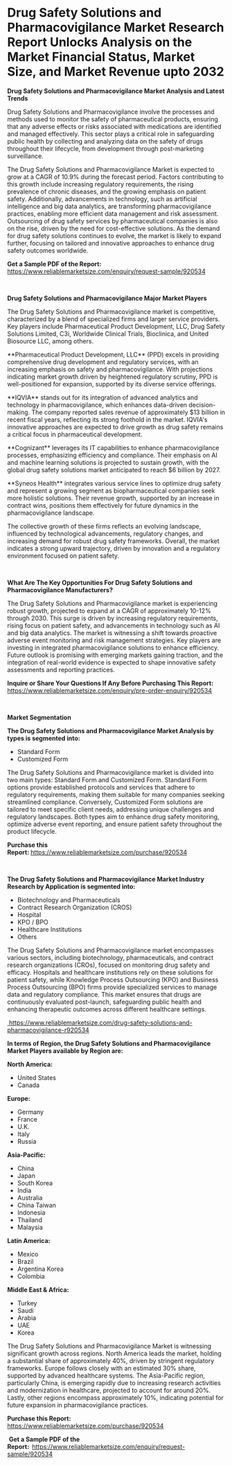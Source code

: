 <p><h1>Drug Safety Solutions and Pharmacovigilance Market Research Report Unlocks Analysis on the Market Financial Status, Market Size, and Market Revenue upto 2032</h1></p><p><strong>Drug Safety Solutions and Pharmacovigilance Market Analysis and Latest Trends</strong></p>
<p><p>Drug Safety Solutions and Pharmacovigilance involve the processes and methods used to monitor the safety of pharmaceutical products, ensuring that any adverse effects or risks associated with medications are identified and managed effectively. This sector plays a critical role in safeguarding public health by collecting and analyzing data on the safety of drugs throughout their lifecycle, from development through post-marketing surveillance.</p><p>The Drug Safety Solutions and Pharmacovigilance Market is expected to grow at a CAGR of 10.9% during the forecast period. Factors contributing to this growth include increasing regulatory requirements, the rising prevalence of chronic diseases, and the growing emphasis on patient safety. Additionally, advancements in technology, such as artificial intelligence and big data analytics, are transforming pharmacovigilance practices, enabling more efficient data management and risk assessment. Outsourcing of drug safety services by pharmaceutical companies is also on the rise, driven by the need for cost-effective solutions. As the demand for drug safety solutions continues to evolve, the market is likely to expand further, focusing on tailored and innovative approaches to enhance drug safety outcomes worldwide.</p></p>
<p><strong>Get a Sample PDF of the Report:&nbsp;</strong> <a href="https://www.reliablemarketsize.com/enquiry/request-sample/920534?utm_campaign=2935&utm_medium=2&utm_source=Github&utm_content=ia&utm_term=18042025&utm_id=drug-safety-solutions-and-pharmacovigilance">https://www.reliablemarketsize.com/enquiry/request-sample/920534</a></p>
<p>&nbsp;</p>
<p><strong>Drug Safety Solutions and Pharmacovigilance Major Market Players</strong></p>
<p><p>The Drug Safety Solutions and Pharmacovigilance market is competitive, characterized by a blend of specialized firms and larger service providers. Key players include Pharmaceutical Product Development, LLC, Drug Safety Solutions Limited, C3i, Worldwide Clinical Trials, Bioclinica, and United Biosource LLC, among others. </p><p>**Pharmaceutical Product Development, LLC** (PPD) excels in providing comprehensive drug development and regulatory services, with an increasing emphasis on safety and pharmacovigilance. With projections indicating market growth driven by heightened regulatory scrutiny, PPD is well-positioned for expansion, supported by its diverse service offerings.</p><p>**IQVIA** stands out for its integration of advanced analytics and technology in pharmacovigilance, which enhances data-driven decision-making. The company reported sales revenue of approximately $13 billion in recent fiscal years, reflecting its strong foothold in the market. IQVIA's innovative approaches are expected to drive growth as drug safety remains a critical focus in pharmaceutical development.</p><p>**Cognizant** leverages its IT capabilities to enhance pharmacovigilance processes, emphasizing efficiency and compliance. Their emphasis on AI and machine learning solutions is projected to sustain growth, with the global drug safety solutions market anticipated to reach $6 billion by 2027.</p><p>**Syneos Health** integrates various service lines to optimize drug safety and represent a growing segment as biopharmaceutical companies seek more holistic solutions. Their revenue growth, supported by an increase in contract wins, positions them effectively for future dynamics in the pharmacovigilance landscape.</p><p>The collective growth of these firms reflects an evolving landscape, influenced by technological advancements, regulatory changes, and increasing demand for robust drug safety frameworks. Overall, the market indicates a strong upward trajectory, driven by innovation and a regulatory environment focused on patient safety.</p></p>
<p>&nbsp;</p>
<p><strong>What Are The Key Opportunities For Drug Safety Solutions and Pharmacovigilance Manufacturers?</strong></p>
<p><p>The Drug Safety Solutions and Pharmacovigilance market is experiencing robust growth, projected to expand at a CAGR of approximately 10-12% through 2030. This surge is driven by increasing regulatory requirements, rising focus on patient safety, and advancements in technology such as AI and big data analytics. The market is witnessing a shift towards proactive adverse event monitoring and risk management strategies. Key players are investing in integrated pharmacovigilance solutions to enhance efficiency. Future outlook is promising with emerging markets gaining traction, and the integration of real-world evidence is expected to shape innovative safety assessments and reporting practices.</p></p>
<p><strong>Inquire or Share Your Questions If Any Before Purchasing This Report:</strong> <a href="https://www.reliablemarketsize.com/enquiry/pre-order-enquiry/920534?utm_campaign=2935&utm_medium=2&utm_source=Github&utm_content=ia&utm_term=18042025&utm_id=drug-safety-solutions-and-pharmacovigilance">https://www.reliablemarketsize.com/enquiry/pre-order-enquiry/920534</a></p>
<p>&nbsp;</p>
<p><strong>Market Segmentation</strong></p>
<p><strong>The Drug Safety Solutions and Pharmacovigilance Market Analysis by types is segmented into:</strong></p>
<p><ul><li>Standard Form</li><li>Customized Form</li></ul></p>
<p><p>The Drug Safety Solutions and Pharmacovigilance market is divided into two main types: Standard Form and Customized Form. Standard Form options provide established protocols and services that adhere to regulatory requirements, making them suitable for many companies seeking streamlined compliance. Conversely, Customized Form solutions are tailored to meet specific client needs, addressing unique challenges and regulatory landscapes. Both types aim to enhance drug safety monitoring, optimize adverse event reporting, and ensure patient safety throughout the product lifecycle.</p></p>
<p><strong>Purchase this Report:&nbsp;</strong><a href="https://www.reliablemarketsize.com/purchase/920534?utm_campaign=2935&utm_medium=2&utm_source=Github&utm_content=ia&utm_term=18042025&utm_id=drug-safety-solutions-and-pharmacovigilance">https://www.reliablemarketsize.com/purchase/920534</a></p>
<p>&nbsp;</p>
<p><strong>The Drug Safety Solutions and Pharmacovigilance Market Industry Research by Application is segmented into:</strong></p>
<p><ul><li>Biotechnology and Pharmaceuticals</li><li>Contract Research Organization (CROS)</li><li>Hospital</li><li>KPO / BPO</li><li>Healthcare Institutions</li><li>Others</li></ul></p>
<p><p>The Drug Safety Solutions and Pharmacovigilance market encompasses various sectors, including biotechnology, pharmaceuticals, and contract research organizations (CROs), focused on monitoring drug safety and efficacy. Hospitals and healthcare institutions rely on these solutions for patient safety, while Knowledge Process Outsourcing (KPO) and Business Process Outsourcing (BPO) firms provide specialized services to manage data and regulatory compliance. This market ensures that drugs are continuously evaluated post-launch, safeguarding public health and enhancing therapeutic outcomes across different healthcare settings.</p></p>
<p><a href="https://www.reliablemarketsize.com/drug-safety-solutions-and-pharmacovigilance-r920534?utm_campaign=2935&utm_medium=2&utm_source=Github&utm_content=ia&utm_term=18042025&utm_id=drug-safety-solutions-and-pharmacovigilance">&nbsp;https://www.reliablemarketsize.com/drug-safety-solutions-and-pharmacovigilance-r920534</a></p>
<p><strong>In terms of Region, the Drug Safety Solutions and Pharmacovigilance Market Players available by Region are:</strong></p>
<p>
    <p> <strong> North America: </strong>
        <ul>
            <li>United States</li>
            <li>Canada</li>
        </ul>
        </p> 
    <p> <strong> Europe: </strong>
        <ul>
            <li>Germany</li>
            <li>France</li>
            <li>U.K.</li>
            <li>Italy</li>
            <li>Russia</li>
        </ul>
        </p> 
    <p> <strong> Asia-Pacific: </strong>
        <ul>
            <li>China</li>
            <li>Japan</li>
            <li>South Korea</li>
            <li>India</li>
            <li>Australia</li>
            <li>China Taiwan</li>
            <li>Indonesia</li>
            <li>Thailand</li>
            <li>Malaysia</li>
        </ul>
        </p> 
    <p> <strong> Latin America: </strong>
        <ul>
            <li>Mexico</li>
            <li>Brazil</li>
            <li>Argentina Korea</li>
            <li>Colombia</li>
        </ul>
        </p> 
    <p> <strong> Middle East & Africa: </strong>
        <ul>
            <li>Turkey</li>
            <li>Saudi</li>
            <li>Arabia</li>
            <li>UAE</li>
            <li>Korea</li>
        </ul>
    </p>
    </p>
<p><p>The Drug Safety Solutions and Pharmacovigilance Market is witnessing significant growth across regions. North America leads the market, holding a substantial share of approximately 40%, driven by stringent regulatory frameworks. Europe follows closely with an estimated 30% share, supported by advanced healthcare systems. The Asia-Pacific region, particularly China, is emerging rapidly due to increasing research activities and modernization in healthcare, projected to account for around 20%. Lastly, other regions encompass approximately 10%, indicating potential for future expansion in pharmacovigilance practices.</p></p>
<p><strong>Purchase this Report: </strong><a href="https://www.reliablemarketsize.com/purchase/920534?utm_campaign=2935&utm_medium=2&utm_source=Github&utm_content=ia&utm_term=18042025&utm_id=drug-safety-solutions-and-pharmacovigilance">https://www.reliablemarketsize.com/purchase/920534</a></p>
<p>&nbsp;<strong>Get a Sample PDF of the Report:&nbsp;&nbsp;</strong><a href="https://www.reliablemarketsize.com/enquiry/request-sample/920534?utm_campaign=2935&utm_medium=2&utm_source=Github&utm_content=ia&utm_term=18042025&utm_id=drug-safety-solutions-and-pharmacovigilance">https://www.reliablemarketsize.com/enquiry/request-sample/920534</a></p>
<p><strong></strong></p>
<p><p></p><p></p><p></p></p>